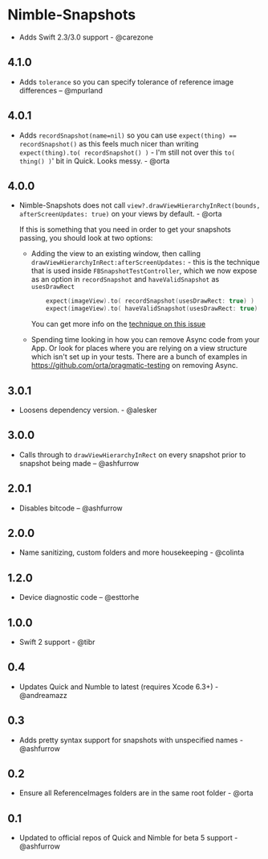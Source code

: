 # Nimble-Snapshots

* Adds Swift 2.3/3.0 support - @carezone

## 4.1.0

* Adds `tolerance` so you can specify tolerance of reference image differences – @mpurland

## 4.0.1

* Adds `recordSnapshot(name=nil)` so you can use `expect(thing) == recordSnapshot()` as this feels much nicer than
  writing `expect(thing).to( recordSnapshot() )` - I'm still not over this `to( thing() )`' bit in Quick. Looks messy. - @orta

## 4.0.0

* Nimble-Snapshots does not call `view?.drawViewHierarchyInRect(bounds, afterScreenUpdates: true)` on your views by default. - @orta

  If this is something that you need in order to get your snapshots passing, you should look at two options:

  - Adding the view to an existing window, then calling `drawViewHierarchyInRect:afterScreenUpdates:` - this
    is the technique that is used inside `FBSnapshotTestController`, which we now expose as an option in `recordSnapshot`
    and `haveValidSnapshot` as `usesDrawRect`

    ``` swift
        expect(imageView).to( recordSnapshot(usesDrawRect: true) )
        expect(imageView).to( haveValidSnapshot(usesDrawRect: true) )
    ```

    You can get more info on the [technique on this issue](https://github.com/facebook/ios-snapshot-test-case/issues/91) 


  - Spending time looking in how you can remove Async code from your App. Or look for places where you are relying on a view structure
    which isn't set up in your tests. There are a bunch of examples in https://github.com/orta/pragmatic-testing on removing Async.

## 3.0.1

* Loosens dependency version. - @alesker

## 3.0.0

* Calls through to `drawViewHierarchyInRect` on every snapshot prior to snapshot being made – @ashfurrow

## 2.0.1

* Disables bitcode – @ashfurrow

## 2.0.0

* Name sanitizing, custom folders and more housekeeping - @colinta

## 1.2.0

* Device diagnostic code – @esttorhe

## 1.0.0

* Swift 2 support - @tibr

## 0.4

* Updates Quick and Numble to latest (requires Xcode 6.3+) - @andreamazz

## 0.3

* Adds pretty syntax support for snapshots with unspecified names - @ashfurrow

## 0.2

* Ensure all ReferenceImages folders are in the same root folder - @orta

## 0.1

* Updated to official repos of Quick and Nimble for beta 5 support - @ashfurrow
